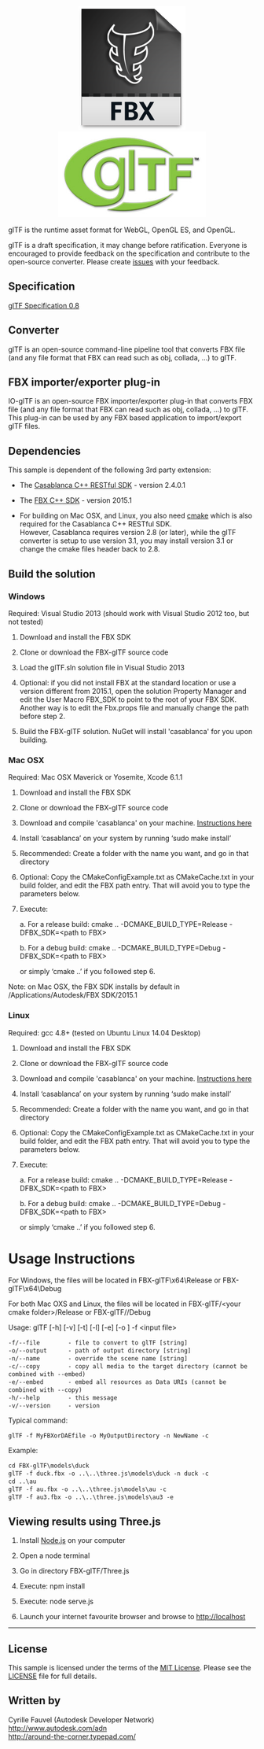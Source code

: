 <p align="center">
<img src="docs/FBX.png" />
<img src="https://github.com/KhronosGroup/glTF/blob/master/specification/figures/glTF_300.jpg" />
</p>

glTF is the runtime asset format for WebGL, OpenGL ES, and OpenGL.

glTF is a draft specification, it may change before ratification.  Everyone is encouraged to provide feedback on the specification and contribute to the open-source converter.  Please create [issues](https://github.com/KhronosGroup/glTF/issues) with your feedback.

## Specification  

[glTF Specification 0.8](https://github.com/KhronosGroup/glTF/blob/master/specification/README.md)


## Converter

glTF is an open-source command-line pipeline tool that converts FBX file (and any file format that FBX can read such as obj, collada, ...) to glTF.


## FBX importer/exporter plug-in

IO-glTF is an open-source FBX importer/exporter plug-in that converts FBX file (and any file format that FBX can read such as obj, collada, ...) to glTF.<br />
This plug-in can be used by any FBX based application to import/export glTF files.


## Dependencies

This sample is dependent of the following 3rd party extension:

* The [Casablanca C++ RESTful SDK](https://casablanca.codeplex.com/) - version 2.4.0.1

* The [FBX C++ SDK](www.autodesk.com/fbx) - version 2015.1

* For building on Mac OSX, and Linux, you also need [cmake](http://www.cmake.org/) which is also required for the Casablanca C++ RESTful SDK.<br />
   However, Casablanca requires version 2.8 (or later), while the glTF converter is setup to use version 3.1, you may install version 3.1 or change the cmake files header back to 2.8.


## Build the solution

### Windows 

Required: Visual Studio 2013 (should work with Visual Studio 2012 too, but not tested)

  1. Download and install the FBX SDK
  
  2. Clone or download the FBX-glTF source code
  
  3. Load the glTF.sln solution file in Visual Studio 2013
  
  4. Optional: if you did not install FBX at the standard location or use a version different from 2015.1, 
       open the solution Property Manager and edit the User Macro FBX_SDK to point to the root of your FBX SDK. 
	   Another way is to edit the Fbx.props file and manually change the path before step 2.

  5. Build the FBX-glTF solution. NuGet will install 'casablanca' for you upon building.
  
  
### Mac OSX

Required: Mac OSX Maverick or Yosemite, Xcode 6.1.1

  1. Download and install the FBX SDK
  
  2. Clone or download the FBX-glTF source code
  
  3. Download and compile 'casablanca' on your machine. [Instructions here](https://casablanca.codeplex.com/wikipage?title=Setup%20and%20Build%20on%20OSX&referringTitle=Documentation)

  4. Install ‘casablanca’ on your system by running ‘sudo make install’
  
  5. Recommended: Create a folder with the name you want, and go in that directory

  6. Optional: Copy the CMakeConfigExample.txt as CMakeCache.txt in your build folder, and edit the FBX path entry. That
     will avoid you to type the parameters below.
  
  7. Execute: 
  
     a. For a release build: cmake .. -DCMAKE_BUILD_TYPE=Release -DFBX_SDK=&lt;path to FBX&gt;
	
     b. For a debug build: cmake .. -DCMAKE_BUILD_TYPE=Debug -DFBX_SDK=&lt;path to FBX&gt;

     or simply ‘cmake ..’ if you followed step 6.
     
     
Note: on Mac OSX, the FBX SDK installs by default in /Applications/Autodesk/FBX SDK/2015.1


### Linux

Required: gcc 4.8+ (tested on Ubuntu Linux 14.04 Desktop)

  1. Download and install the FBX SDK
  
  2. Clone or download the FBX-glTF source code
  
  3. Download and compile 'casablanca' on your machine. [Instructions here](https://casablanca.codeplex.com/wikipage?title=Setup%20and%20Build%20on%20Linux&referringTitle=Documentation)
  
  4. Install ‘casablanca’ on your system by running ‘sudo make install’

  5. Recommended: Create a folder with the name you want, and go in that directory
  
  6. Optional: Copy the CMakeConfigExample.txt as CMakeCache.txt in your build folder, and edit the FBX path entry. That
     will avoid you to type the parameters below.

  7. Execute: 
  
     a. For a release build: cmake .. -DCMAKE_BUILD_TYPE=Release -DFBX_SDK=&lt;path to FBX&gt;
	
     b. For a debug build: cmake .. -DCMAKE_BUILD_TYPE=Debug -DFBX_SDK=&lt;path to FBX&gt;

     or simply ‘cmake ..’ if you followed step 6.

	
# Usage Instructions

For Windows, the files will be located in  FBX-glTF\x64\Release or FBX-glTF\x64\Debug

For both Mac OXS and Linux, the files will be located in  FBX-glTF/&lt;your cmake folder&gt;/Release or FBX-glTF/<your cmake folder>/Debug

Usage:  glTF [-h] [-v] [-t] [-l] [-e] [-o <output path>] -f &lt;input file&gt;

    -f/--file        - file to convert to glTF [string] 
    -o/--output      - path of output directory [string]
    -n/--name        - override the scene name [string]
    -c/--copy        - copy all media to the target directory (cannot be combined with --embed)
    -e/--embed       - embed all resources as Data URIs (cannot be combined with --copy)
    -h/--help        - this message
    -v/--version     - version

Typical command:

```
glTF -f MyFBXorDAEfile -o MyOutputDirectory -n NewName -c
```

Example:

    cd FBX-glTF\models\duck
    glTF -f duck.fbx -o ..\..\three.js\models\duck -n duck -c
    cd ..\au
    glTF -f au.fbx -o ..\..\three.js\models\au -c
    glTF -f au3.fbx -o ..\..\three.js\models\au3 -e


## Viewing results using Three.js

  1. Install [Node.js](http://nodejs.org/) on your computer
  
  2. Open a node terminal
  
  3. Go in directory FBX-glTF/Three.js
  
  4. Execute: npm install
  
  5. Execute: node serve.js
  
  6. Launch your internet favourite browser and browse to [http://localhost](http://localhost)


--------

## License

This sample is licensed under the terms of the [MIT License](http://opensource.org/licenses/MIT). Please see the [LICENSE](LICENSE) file for full details.


## Written by

Cyrille Fauvel (Autodesk Developer Network)  
http://www.autodesk.com/adn  
http://around-the-corner.typepad.com/  
